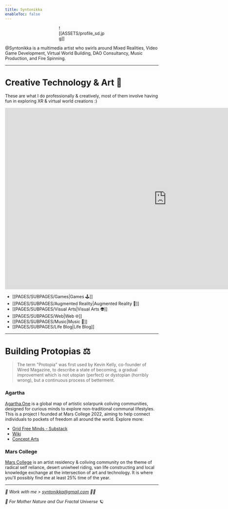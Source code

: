 ```yaml
---
title: Syntonikka
enableToc: false
---
```

<div style="width: 30%; margin: 0 auto;">
![[ASSETS/profile_sd.jpg]]
</div>

@Syntonikka is a multimedia artist who swirls around Mixed Realities, Video Game Development, Virtual World Building, DAO Consultancy, Music Production, and Fire Spinning.

----
# Creative Technology & Art 🦭
These are what I do professionally & creatively, most of them involve having fun in exploring XR & virtual world creations :)
<iframe width="1057" height="595" src="https://www.youtube.com/embed/CFQj7OGfxww" title="7 Years of Game Development | Reel by Nico Shi @Syntonikka" frameborder="0" allow="accelerometer; autoplay; clipboard-write; encrypted-media; gyroscope; picture-in-picture; web-share" allowfullscreen></iframe>

- [[PAGES/SUBPAGES/Games|Games 🕹️]]
- [[PAGES/SUBPAGES/Augmented Reality|Augmented Reality 👻]]
- [[PAGES/SUBPAGES/Visual Arts|Visual Arts 👽]]
- [[PAGES/SUBPAGES/Web|Web 🌐]]
- [[PAGES/SUBPAGES/Music|Music 🎹]]
- [[PAGES/SUBPAGES/Life Blog|Life Blog]]
----
# Building Protopias ⚖️
>The term "Protopia" was first used by Kevin Kelly, co-founder of Wired Magazine, to describe a state of becoming, a gradual improvement which is not utopian (perfect) or dystopian (horribly wrong), but a continuous process of betterment.

### Agartha
[Agartha.One](https://agartha.one) is a global map of artistic solarpunk coliving communities, designed for curious minds to explore non-traditional communal lifestyles.
This is a project I founded at Mars College 2022, aiming to help connect individuals to pockets of freedom all around the world. 
Explore more:
- [Grid Free Minds - Substack](https://agartha1.substack.com/)
- [Wiki](https://www.notion.so/agarthamap/Agartha-913b57d888d44b86accabd9a75bd6a05)
- [Concept Arts](https://www.notion.so/agarthamap/Concept-Arts-d12abfa30aac47c3b8a37e9aa1c19c16)

### Mars College
[Mars College](https://mars.college/) is an artist residency & coliving community on the theme of radical self reliance, desert uniwheel riding, van life constructing and local knowledge exchange at the intersection of art and technology. It is where you'll possibly find me at least 25% time of the year.

----
*🤝 Work with me > syntonikka@gmail.com 👯‍♂️*

*🌱 For Mother Nature and Our Fractal Universe 🪐*

